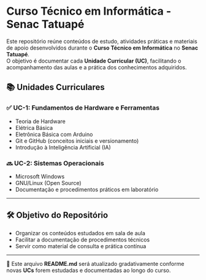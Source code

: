 # Curso Técnico em Informática - Senac Tatuapé

Este repositório reúne conteúdos de estudo, atividades práticas e materiais de apoio desenvolvidos durante o **Curso Técnico em Informática** no **Senac Tatuapé**.  
O objetivo é documentar cada **Unidade Curricular (UC)**, facilitando o acompanhamento das aulas e a prática dos conhecimentos adquiridos.

## 📚 Unidades Curriculares

### ✅ UC-1: Fundamentos de Hardware e Ferramentas
- Teoria de Hardware  
- Elétrica Básica  
- Eletrônica Básica com Arduino  
- Git e GitHub (conceitos iniciais e versionamento)  
- Introdução à Inteligência Artificial (IA)  

### 🔜 UC-2: Sistemas Operacionais
- Microsoft Windows  
- GNU/Linux (Open Source)  
- Documentação e procedimentos práticos em laboratório  

---

## 🛠️ Objetivo do Repositório
- Organizar os conteúdos estudados em sala de aula  
- Facilitar a documentação de procedimentos técnicos  
- Servir como material de consulta e prática contínua  

---

📌 Este arquivo **README.md** será atualizado gradativamente conforme novas **UCs** forem estudadas e documentadas ao longo do curso.
